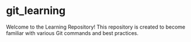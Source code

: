 # git_learning

Welcome to the Learning Repository! This repository is created to become familiar with various Git commands and best practices. 
